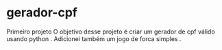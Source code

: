 # gerador-cpf
Primeiro projeto
O objetivo desse projeto é criar um gerador de cpf válido usando python .
Adicionei também um jogo de forca simples .
